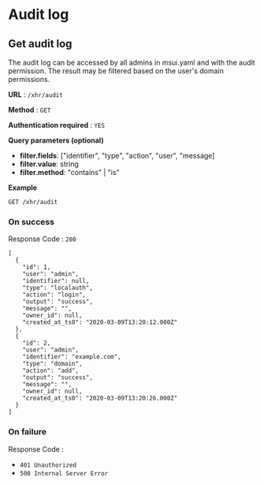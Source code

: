 # Audit log

<a name="getaudit"></a>

## Get audit log

The audit log can be accessed by all admins in msui.yaml and with the audit permission. The result may be filtered based on the user's domain permissions.

**URL** : `/xhr/audit`

**Method** : `GET`

**Authentication required** : `YES`

**Query parameters (optional)**

- **filter.fields**: ["identifier", "type", "action", "user", "message]
- **filter.value**: string
- **filter.method**: "contains" | "is"

**Example**

```
GET /xhr/audit
```

### On success

Response Code : `200`

```
[
  {
    "id": 1,
    "user": "admin",
    "identifier": null,
    "type": "localauth",
    "action": "login",
    "output": "success",
    "message": "",
    "owner_id": null,
    "created_at_ts0": "2020-03-09T13:20:12.000Z"
  },
  {
    "id": 2,
    "user": "admin",
    "identifier": "example.com",
    "type": "domain",
    "action": "add",
    "output": "success",
    "message": "",
    "owner_id": null,
    "created_at_ts0": "2020-03-09T13:20:26.000Z"
  }
]
```

### On failure

Response Code :

- `401 Unauthorized`
- `500 Internal Server Error`
